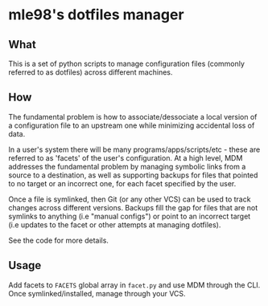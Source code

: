 # mle98's dotfiles manager

## What

This is a set of python scripts to manage configuration files (commonly referred to as dotfiles) across different machines.

## How

The fundamental problem is how to associate/dessociate a local version of a configuration file to an upstream one while minimizing accidental loss of data.

In a user's system there will be many programs/apps/scripts/etc - these are referred to as 'facets' of the user's configuration. At a high level, MDM addresses the fundamental problem by managing symbolic links from a source to a destination, as well as supporting backups for files that pointed to no target or an incorrect one, for each facet specified by the user.

Once a file is symlinked, then Git (or any other VCS) can be used to track changes across different versions. Backups fill the gap for files that are not symlinks to anything (i.e "manual configs") or point to an incorrect target (i.e updates to the facet or other attempts at managing dotfiles).

See the code for more details.

## Usage

Add facets to `FACETS` global array in `facet.py` and use MDM through the CLI. Once symlinked/installed, manage through your VCS.
